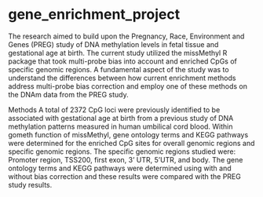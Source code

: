 # gene_enrichment_project

The research aimed to build upon the Pregnancy, Race, Environment and Genes (PREG) study of DNA methylation levels in fetal tissue and gestational age at birth. The current study utilized the missMethyl R package that took multi-probe bias into account and enriched CpGs of specific genomic regions. A fundamental aspect of the study was to understand the differences between how current enrichment methods address multi-probe bias correction and employ one of these methods on the DNAm data from the PREG study. 

Methods
A total of  2372 CpG loci were previously identified to be associated with gestational age at birth from a previous study of DNA methylation patterns measured in human umbilical cord blood. Within gometh function of missMethyl, gene ontology terms and KEGG pathways were determined for the enriched CpG sites for overall genomic regions and specific genomic regions. The specific genomic regions studied were: Promoter region, TSS200, first exon, 3’ UTR,  5’UTR, and body. The gene ontology terms and KEGG pathways were determined using with and without bias correction and these results were compared with the PREG study results. 

